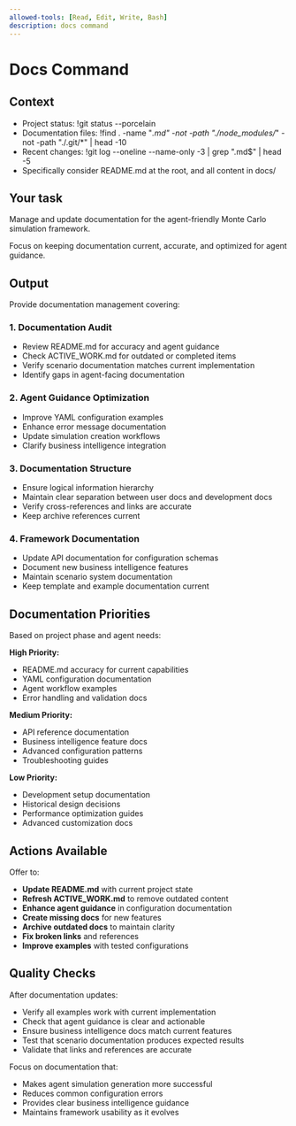 ```yaml
---
allowed-tools: [Read, Edit, Write, Bash]
description: docs command
---
```


# Docs Command

## Context
- Project status: !git status --porcelain
- Documentation files: !find . -name "*.md" -not -path "./node_modules/*" -not -path "./.git/*" | head -10
- Recent changes: !git log --oneline --name-only -3 | grep "\.md$" | head -5
- Specifically consider README.md at the root, and all content in docs/

## Your task
Manage and update documentation for the agent-friendly Monte Carlo simulation framework.

Focus on keeping documentation current, accurate, and optimized for agent guidance.

## Output
Provide documentation management covering:

### 1. **Documentation Audit**
- Review README.md for accuracy and agent guidance
- Check ACTIVE_WORK.md for outdated or completed items
- Verify scenario documentation matches current implementation
- Identify gaps in agent-facing documentation

### 2. **Agent Guidance Optimization**
- Improve YAML configuration examples
- Enhance error message documentation
- Update simulation creation workflows
- Clarify business intelligence integration

### 3. **Documentation Structure**
- Ensure logical information hierarchy
- Maintain clear separation between user docs and development docs
- Verify cross-references and links are accurate
- Keep archive references current

### 4. **Framework Documentation**
- Update API documentation for configuration schemas
- Document new business intelligence features
- Maintain scenario system documentation
- Keep template and example documentation current

## Documentation Priorities
Based on project phase and agent needs:

**High Priority:**
- README.md accuracy for current capabilities
- YAML configuration documentation
- Agent workflow examples
- Error handling and validation docs

**Medium Priority:**
- API reference documentation
- Business intelligence feature docs
- Advanced configuration patterns
- Troubleshooting guides

**Low Priority:**
- Development setup documentation
- Historical design decisions
- Performance optimization guides
- Advanced customization docs

## Actions Available
Offer to:
- **Update README.md** with current project state
- **Refresh ACTIVE_WORK.md** to remove outdated content
- **Enhance agent guidance** in configuration documentation  
- **Create missing docs** for new features
- **Archive outdated docs** to maintain clarity
- **Fix broken links** and references
- **Improve examples** with tested configurations

## Quality Checks
After documentation updates:
- Verify all examples work with current implementation
- Check that agent guidance is clear and actionable
- Ensure business intelligence docs match current features
- Test that scenario documentation produces expected results
- Validate that links and references are accurate

Focus on documentation that:
- Makes agent simulation generation more successful
- Reduces common configuration errors
- Provides clear business intelligence guidance
- Maintains framework usability as it evolves
